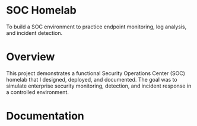 # SOC Homelab
To build a SOC environment to practice endpoint monitoring, log analysis, and incident detection.

# Overview
This project demonstrates a functional Security Operations Center (SOC) homelab that I designed, deployed, and documented. The goal was to simulate enterprise security monitoring, detection, and incident response in a controlled environment.

# Documentation
